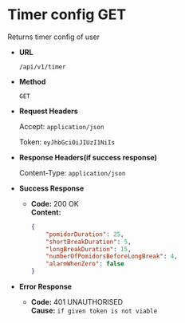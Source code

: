# Timer config GET

Returns timer config of user

* **URL**

  `/api/v1/timer`

* **Method**

  `GET`

* **Request Headers**

  Accept: `application/json`
  
  Token: `eyJhbGciOiJIUzI1NiIs`

* **Response Headers(if success response)**

  Content-Type: `application/json`

* **Success Response**

  * **Code:** 200  OK  
  **Content:**

    ```json
    {
        "pomidorDuration": 25,
        "shortBreakDuration": 5,
        "longBreakDuration": 15,
        "numberOfPomidorsBeforeLongBreak": 4,
        "alarmWhenZero": false
    }
    ```

* **Error Response**
  
  * **Code:** 401 UNAUTHORISED  
  **Cause:** `if given token is not viable`
